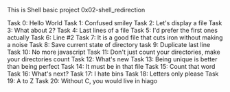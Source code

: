 This is Shell basic project 0x02-shell_redirection

Task 0: Hello World
Task 1: Confused smiley
Task 2: Let's display a file
Task 3: What about 2?
Task 4: Last lines of a file
Task 5: I'd prefer the first ones actually
Task 6: Line #2
Task 7: It is a good file that cuts iron without making a noise
Task 8: Save current state of directory
task 9: Duplicate last line
Task 10: No more javascript
Task 11: Don't just count your directories, make your directories count
Task 12: What's new
Task 13: Being unique is better than being perfect
Task 14: It must be in that file
Task 15: Count that word
Task 16: What's next?
Task 17: I hate bins
Task 18: Letters only please
Task 19: A to Z
Task 20: Without C, you would live in hiago

